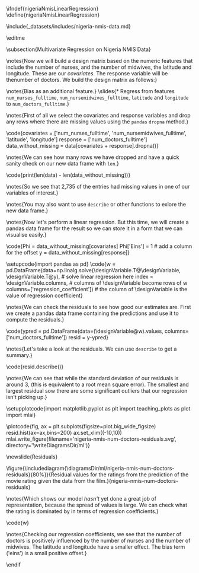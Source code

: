 \ifndef{nigeriaNmisLinearRegression}
\define{nigeriaNmisLinearRegression}

\include{_datasets/includes/nigeria-nmis-data.md}

\editme

\subsection{Multivariate Regression on Nigeria NMIS Data}

\notes{Now we will build a design matrix based on the numeric features that include the number of nurses, and the number of midwives, the latitude and longitude. These are our *covariates*. The response variable will be thenumber of doctors.  We build the design matrix as follows:}

\notes{Bias as an additional feature.}
\slides{* Regress from features `num_nurses_fulltime`, `num_nursemidwives_fulltime`, `latitude` and `longitude` to `num_doctors_fulltime`.}

\notes{First of all we select the covariates and response variables and drop any rows where there are missing values using the `pandas` `dropna` method.}

\code{covariates = ['num_nurses_fulltime', 'num_nursemidwives_fulltime', 'latitude', 'longitude']
response = ['num_doctors_fulltime']
data_without_missing = data[covariates + response].dropna()}

\notes{We can see how many rows we have dropped and have a quick sanity check on our new data frame with `len`.}

\code{print(len(data) - len(data_without_missing))}

\notes{So we see that 2,735 of the entries had missing values in one of our variables of interest.}

\notes{You may also want to use `describe` or other functions to exlore the new data frame.}

\notes{Now let's perform a linear regression. But this time, we will create a pandas data frame for the result so we can store it in a form that we can visualise easily.}

\code{Phi = data_without_missing[covariates]
Phi['Eins'] = 1 # add a column for the offset
y = data_without_missing[response]}

\setupcode{import pandas as pd}
\code{w = pd.DataFrame(data=np.linalg.solve(\designVariable.T@\designVariable, \designVariable.T@y),  # solve linear regression here
                 index = \designVariable.columns,  # columns of \designVariable become rows of w
                 columns=['regression_coefficient']) # the column of \designVariable is the value of regression coefficient}

\notes{We can check the residuals to see how good our estimates are. First we create a pandas data frame containing the predictions and use it to compute the residuals.}

\code{ypred = pd.DataFrame(data=(\designVariable@w).values, columns=['num_doctors_fulltime'])
resid = y-ypred}

\notes{Let's take a look at the residuals. We can use `describe` to get a summary.}

\code{resid.describe()}


\notes{We can see that while the standard deviation of our residuals is around 3, (this is equivalent to a root mean square error). The smallest and largest residual sow there are some significant outliers that our regression isn't picking up.}

\setupplotcode{import matplotlib.pyplot as plt
import teaching_plots as plot
import mlai}

\plotcode{fig, ax = plt.subplots(figsize=plot.big_wide_figsize)
resid.hist(ax=ax,bins=200)
ax.set_xlim((-10,10))
mlai.write_figure(filename='nigeria-nmis-num-doctors-residuals.svg', 
				  directory='\writeDiagramsDir/ml')}

\newslide{Residuals}

\figure{\includediagram{\diagramsDir/ml/nigeria-nmis-num-doctors-residuals}{80%}}{Residual values for the ratings from the prediction of the movie rating given the data from the film.}{nigeria-nmis-num-doctors-residuals}

\notes{Which shows our model *hasn't* yet done a great job of representation, because the spread of values is large. We can check what the rating is dominated by in terms of regression coefficients.}

\code{w}

\notes{Checking our regression coefficients, we see that the number of doctors is positively influenced by the number of nurses and the number of midwives. The latitude and longitude have a smaller effect. The bias term ('eins') is a small positive offset.}

                            
\endif
